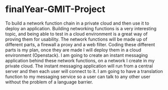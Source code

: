 # finalYear-GMIT-Project
To build a network function chain in a private cloud and then use it to deploy an application. Building networking functions is a very interesting topic, and being able to test in a cloud environment is a great way of proving them for usability. The network functions will be made up of different parts, a firewall a proxy and a web filter. Coding these different parts is my plan, once they are made I will deploy them in a cloud environment (Openstack). I am going to create an instant messaging application behind these network functions, on a network I create in my private cloud. The instant messaging application will run from a central server and then each user will connect to it. I am going to have a translation function to my messaging service so a user can talk to any other user without the problem of a language barrier.
